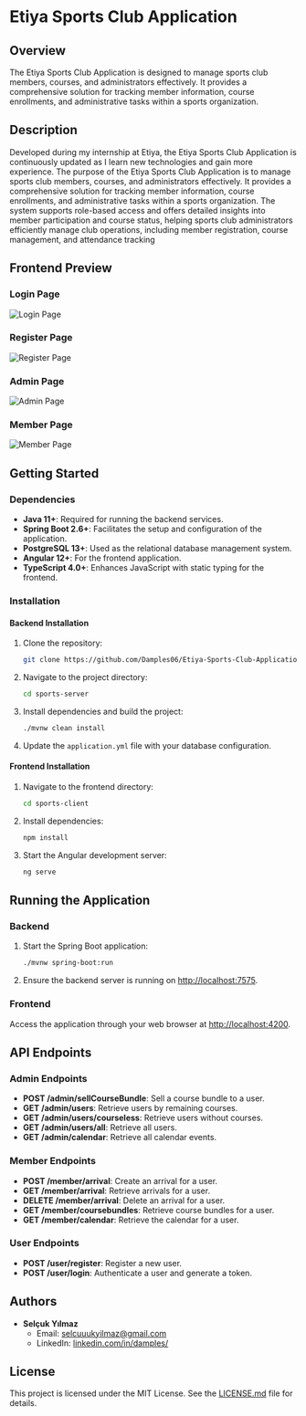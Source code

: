 # Etiya Sports Club Application

## Overview

The Etiya Sports Club Application is designed to manage sports club members, courses, and administrators effectively. It provides a comprehensive solution for tracking member information, course enrollments, and administrative tasks within a sports organization.

## Description

Developed during my internship at Etiya, the Etiya Sports Club Application is continuously updated as I learn new technologies and gain more experience. The purpose of the Etiya Sports Club Application is to manage sports club members, courses, and administrators effectively. It provides a comprehensive solution for tracking member information, course enrollments, and administrative tasks within a sports organization. The system supports role-based access and offers detailed insights into member participation and course status, helping sports club administrators efficiently manage club operations, including member registration, course management, and attendance tracking

## Frontend Preview

### Login Page

![Login Page](images/Login-Page.png)

### Register Page

![Register Page](images/Register-Page.png)

### Admin Page

![Admin Page](images/Admin-Page.png)

### Member Page

![Member Page](images/Member-Page.png)

## Getting Started

### Dependencies

- **Java 11+**: Required for running the backend services.
- **Spring Boot 2.6+**: Facilitates the setup and configuration of the application.
- **PostgreSQL 13+**: Used as the relational database management system.
- **Angular 12+**: For the frontend application.
- **TypeScript 4.0+**: Enhances JavaScript with static typing for the frontend.

### Installation

#### Backend Installation

1. Clone the repository:
    ```bash
    git clone https://github.com/Damples06/Etiya-Sports-Club-Application.git
    ```

2. Navigate to the project directory:
    ```bash
    cd sports-server
    ```

3. Install dependencies and build the project:
    ```bash
    ./mvnw clean install
    ```

4. Update the `application.yml` file with your database configuration.

#### Frontend Installation

1. Navigate to the frontend directory:
    ```bash
    cd sports-client
    ```

2. Install dependencies:
    ```bash
    npm install
    ```

3. Start the Angular development server:
    ```bash
    ng serve
    ```

## Running the Application

### Backend

1. Start the Spring Boot application:
    ```bash
    ./mvnw spring-boot:run
    ```

2. Ensure the backend server is running on [http://localhost:7575](http://localhost:7575).

### Frontend

Access the application through your web browser at [http://localhost:4200](http://localhost:4200).

## API Endpoints

### Admin Endpoints

- **POST /admin/sellCourseBundle**: Sell a course bundle to a user.
- **GET /admin/users**: Retrieve users by remaining courses.
- **GET /admin/users/courseless**: Retrieve users without courses.
- **GET /admin/users/all**: Retrieve all users.
- **GET /admin/calendar**: Retrieve all calendar events.

### Member Endpoints

- **POST /member/arrival**: Create an arrival for a user.
- **GET /member/arrival**: Retrieve arrivals for a user.
- **DELETE /member/arrival**: Delete an arrival for a user.
- **GET /member/coursebundles**: Retrieve course bundles for a user.
- **GET /member/calendar**: Retrieve the calendar for a user.

### User Endpoints

- **POST /user/register**: Register a new user.
- **POST /user/login**: Authenticate a user and generate a token.

## Authors

- **Selçuk Yılmaz**
    - Email: [selcuuukyilmaz@gmail.com](mailto:selcuuukyilmaz@gmail.com)
    - LinkedIn: [linkedin.com/in/damples/](https://www.linkedin.com/in/damples/)

## License

This project is licensed under the MIT License. See the [LICENSE.md](LICENSE.md) file for details.
